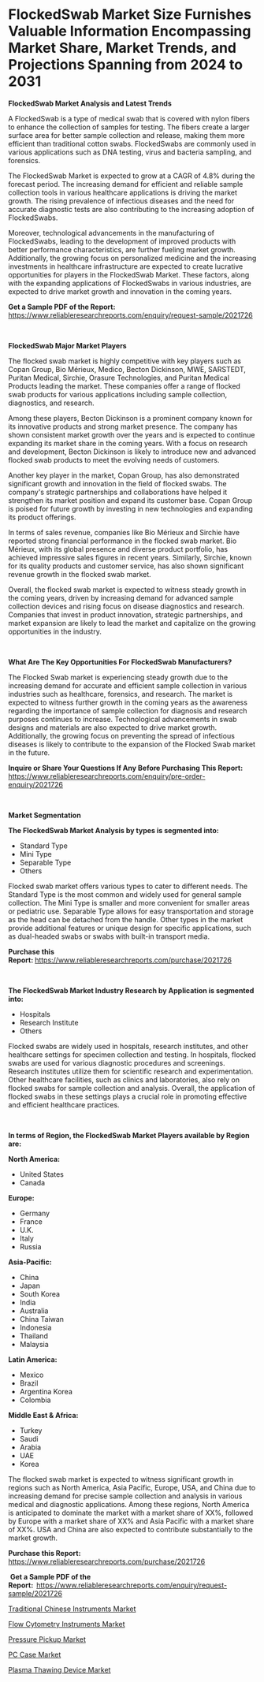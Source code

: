 <p><h1>FlockedSwab Market Size Furnishes Valuable Information Encompassing Market Share, Market Trends, and Projections Spanning from 2024 to 2031</h1></p><p><strong>FlockedSwab Market Analysis and Latest Trends</strong></p>
<p><p>A FlockedSwab is a type of medical swab that is covered with nylon fibers to enhance the collection of samples for testing. The fibers create a larger surface area for better sample collection and release, making them more efficient than traditional cotton swabs. FlockedSwabs are commonly used in various applications such as DNA testing, virus and bacteria sampling, and forensics.</p><p>The FlockedSwab Market is expected to grow at a CAGR of 4.8% during the forecast period. The increasing demand for efficient and reliable sample collection tools in various healthcare applications is driving the market growth. The rising prevalence of infectious diseases and the need for accurate diagnostic tests are also contributing to the increasing adoption of FlockedSwabs.</p><p>Moreover, technological advancements in the manufacturing of FlockedSwabs, leading to the development of improved products with better performance characteristics, are further fueling market growth. Additionally, the growing focus on personalized medicine and the increasing investments in healthcare infrastructure are expected to create lucrative opportunities for players in the FlockedSwab Market. These factors, along with the expanding applications of FlockedSwabs in various industries, are expected to drive market growth and innovation in the coming years.</p></p>
<p><strong>Get a Sample PDF of the Report:&nbsp;</strong> <a href="https://www.reliableresearchreports.com/enquiry/request-sample/2021726">https://www.reliableresearchreports.com/enquiry/request-sample/2021726</a></p>
<p>&nbsp;</p>
<p><strong>FlockedSwab Major Market Players</strong></p>
<p><p>The flocked swab market is highly competitive with key players such as Copan Group, Bio Mérieux, Medico, Becton Dickinson, MWE, SARSTEDT, Puritan Medical, Sirchie, Orasure Technologies, and Puritan Medical Products leading the market. These companies offer a range of flocked swab products for various applications including sample collection, diagnostics, and research.</p><p>Among these players, Becton Dickinson is a prominent company known for its innovative products and strong market presence. The company has shown consistent market growth over the years and is expected to continue expanding its market share in the coming years. With a focus on research and development, Becton Dickinson is likely to introduce new and advanced flocked swab products to meet the evolving needs of customers.</p><p>Another key player in the market, Copan Group, has also demonstrated significant growth and innovation in the field of flocked swabs. The company's strategic partnerships and collaborations have helped it strengthen its market position and expand its customer base. Copan Group is poised for future growth by investing in new technologies and expanding its product offerings.</p><p>In terms of sales revenue, companies like Bio Mérieux and Sirchie have reported strong financial performance in the flocked swab market. Bio Mérieux, with its global presence and diverse product portfolio, has achieved impressive sales figures in recent years. Similarly, Sirchie, known for its quality products and customer service, has also shown significant revenue growth in the flocked swab market.</p><p>Overall, the flocked swab market is expected to witness steady growth in the coming years, driven by increasing demand for advanced sample collection devices and rising focus on disease diagnostics and research. Companies that invest in product innovation, strategic partnerships, and market expansion are likely to lead the market and capitalize on the growing opportunities in the industry.</p></p>
<p>&nbsp;</p>
<p><strong>What Are The Key Opportunities For FlockedSwab Manufacturers?</strong></p>
<p><p>The Flocked Swab market is experiencing steady growth due to the increasing demand for accurate and efficient sample collection in various industries such as healthcare, forensics, and research. The market is expected to witness further growth in the coming years as the awareness regarding the importance of sample collection for diagnosis and research purposes continues to increase. Technological advancements in swab designs and materials are also expected to drive market growth. Additionally, the growing focus on preventing the spread of infectious diseases is likely to contribute to the expansion of the Flocked Swab market in the future.</p></p>
<p><strong>Inquire or Share Your Questions If Any Before Purchasing This Report:</strong> <a href="https://www.reliableresearchreports.com/enquiry/pre-order-enquiry/2021726">https://www.reliableresearchreports.com/enquiry/pre-order-enquiry/2021726</a></p>
<p>&nbsp;</p>
<p><strong>Market Segmentation</strong></p>
<p><strong>The FlockedSwab Market Analysis by types is segmented into:</strong></p>
<p><ul><li>Standard Type</li><li>Mini Type</li><li>Separable Type</li><li>Others</li></ul></p>
<p><p>Flocked swab market offers various types to cater to different needs. The Standard Type is the most common and widely used for general sample collection. The Mini Type is smaller and more convenient for smaller areas or pediatric use. Separable Type allows for easy transportation and storage as the head can be detached from the handle. Other types in the market provide additional features or unique design for specific applications, such as dual-headed swabs or swabs with built-in transport media.</p></p>
<p><strong>Purchase this Report:&nbsp;</strong><a href="https://www.reliableresearchreports.com/purchase/2021726">https://www.reliableresearchreports.com/purchase/2021726</a></p>
<p>&nbsp;</p>
<p><strong>The FlockedSwab Market Industry Research by Application is segmented into:</strong></p>
<p><ul><li>Hospitals</li><li>Research Institute</li><li>Others</li></ul></p>
<p><p>Flocked swabs are widely used in hospitals, research institutes, and other healthcare settings for specimen collection and testing. In hospitals, flocked swabs are used for various diagnostic procedures and screenings. Research institutes utilize them for scientific research and experimentation. Other healthcare facilities, such as clinics and laboratories, also rely on flocked swabs for sample collection and analysis. Overall, the application of flocked swabs in these settings plays a crucial role in promoting effective and efficient healthcare practices.</p></p>
<p>&nbsp;</p>
<p><strong>In terms of Region, the FlockedSwab Market Players available by Region are:</strong></p>
<p>
    <p> <strong> North America: </strong>
        <ul>
            <li>United States</li>
            <li>Canada</li>
        </ul>
        </p> 
    <p> <strong> Europe: </strong>
        <ul>
            <li>Germany</li>
            <li>France</li>
            <li>U.K.</li>
            <li>Italy</li>
            <li>Russia</li>
        </ul>
        </p> 
    <p> <strong> Asia-Pacific: </strong>
        <ul>
            <li>China</li>
            <li>Japan</li>
            <li>South Korea</li>
            <li>India</li>
            <li>Australia</li>
            <li>China Taiwan</li>
            <li>Indonesia</li>
            <li>Thailand</li>
            <li>Malaysia</li>
        </ul>
        </p> 
    <p> <strong> Latin America: </strong>
        <ul>
            <li>Mexico</li>
            <li>Brazil</li>
            <li>Argentina Korea</li>
            <li>Colombia</li>
        </ul>
        </p> 
    <p> <strong> Middle East & Africa: </strong>
        <ul>
            <li>Turkey</li>
            <li>Saudi</li>
            <li>Arabia</li>
            <li>UAE</li>
            <li>Korea</li>
        </ul>
    </p>
    </p>
<p><p>The flocked swab market is expected to witness significant growth in regions such as North America, Asia Pacific, Europe, USA, and China due to increasing demand for precise sample collection and analysis in various medical and diagnostic applications. Among these regions, North America is anticipated to dominate the market with a market share of XX%, followed by Europe with a market share of XX% and Asia Pacific with a market share of XX%. USA and China are also expected to contribute substantially to the market growth.</p></p>
<p><strong>Purchase this Report: </strong><a href="https://www.reliableresearchreports.com/purchase/2021726">https://www.reliableresearchreports.com/purchase/2021726</a></p>
<p>&nbsp;<strong>Get a Sample PDF of the Report:&nbsp;&nbsp;</strong><a href="https://www.reliableresearchreports.com/enquiry/request-sample/2021726">https://www.reliableresearchreports.com/enquiry/request-sample/2021726</a></p>
<p><strong></strong></p>
<p><p><a href="https://view.publitas.com/reportprime-1/traditional-chinese-instruments-market-furnish-information-about-market-size-market-share-market-dynamics-and-projections-spanning-from-2024-to-2031/">Traditional Chinese Instruments Market</a></p><p><a href="https://silk-columnist-571.notion.site/Flow-Cytometry-Instruments-Market-Offers-Provide-Insightful-Data-for-the-Time-Period-from-2024-to-20-30cb30d56ce24f7aae48594fc6fbf743">Flow Cytometry Instruments Market</a></p><p><a href="https://cat-emmental-94b.notion.site/Pressure-Pickup-Market-Offer-Valuable-Insights-into-Market-Size-Market-Share-Market-Trends-and-Pr-f6138050a8964c04a15facf23578bc21">Pressure Pickup Market</a></p><p><a href="https://view.publitas.com/reportprime-1/pc-case-market-size-and-growth-market-segmentation-regional-and-country-breakdowns-and-market-trends-for-period-from-2024-2031/">PC Case Market</a></p><p><a href="https://github.com/lataunyatinikmelvin59ilbd0dv/Market-Research-Report-List-1/blob/main/plasma-thawing-device-market.md">Plasma Thawing Device Market</a></p></p>
